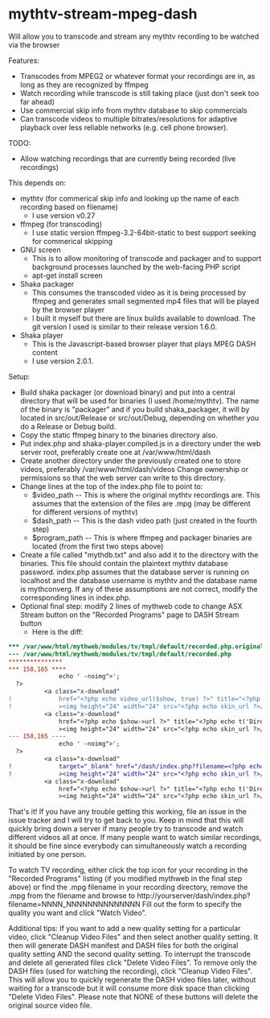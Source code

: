 # mythtv-stream-mpeg-dash
Will allow you to transcode and stream any mythtv recording to be watched via the browser

Features:
* Transcodes from MPEG2 or whatever format your recordings are in, as long as they are recognized by ffmpeg
* Watch recording while transcode is still taking place (just don't seek too far ahead)
* Use commercial skip info from mythtv database to skip commercials
* Can transcode videos to multiple bitrates/resolutions for adaptive playback over less reliable networks (e.g. cell phone browser).

TODO:
* Allow watching recordings that are currently being recorded (live recordings)

This depends on:
* mythtv (for commerical skip info and looking up the name of each recording based on filename)
  * I use version v0.27
* ffmpeg (for transcoding)
  * I use static version ffmpeg-3.2-64bit-static to best support seeking for commerical skipping
* GNU screen
  * This is to allow monitoring of transcode and packager and to support background processes launched by the web-facing PHP script
  * apt-get install screen
* Shaka packager
  * This consumes the transcoded video as it is being processed by ffmpeg and generates small segmented mp4 files that will be played by the browser player
  * I built it myself but there are linux builds available to download.  The git version I used is similar to their release version 1.6.0.  
* Shaka player
  * This is the Javascript-based browser player that plays MPEG DASH content
  * I use version 2.0.1.

Setup:
* Build shaka packager (or download binary) and put into a central directory that will be used for binaries (I used /home/mythtv).  The name of the binary is "packager" and if you build shaka_packager, it will by located in src/out/Release or src/out/Debug, depending on whether you do a Release or Debug build.
* Copy the static ffmpeg binary to the binaries directory also.
* Put index.php and shaka-player.compiled.js in a directory under the web server root, preferably create one at /var/www/html/dash
* Create another directory under the previously created one to store videos, preferably /var/www/html/dash/videos  Change ownership or permissions so that the web server can write to this directory.
* Change lines at the top of the index.php file to point to:
  * $video_path -- This is where the original mythtv recordings are.  This assumes that the extension of the files are .mpg (may be different for different versions of mythtv)
  * $dash_path -- This is the dash video path (just created in the fourth step)
  * $program_path -- This is where ffmpeg and packager binaries are located (from the first two steps above)
* Create a file called "mythdb.txt" and also add it to the directory with the binaries.  This file should contain the plaintext mythtv database password.  index.php assumes that the database server is running on localhost and the database username is mythtv and the database name is mythconverg.  If any of these assumptions are not correct, modify the corresponding lines in index.php.
* Optional final step: modify 2 lines of mythweb code to change ASX Stream button on the "Recorded Programs" page to DASH Stream button
  * Here is the diff:

```diff
*** /var/www/html/mythweb/modules/tv/tmpl/default/recorded.php.original
--- /var/www/html/mythweb/modules/tv/tmpl/default/recorded.php
***************
*** 158,165 ****
              echo ' -noimg">';
  ?>
          <a class="x-download"
!             href="<?php echo video_url($show, true) ?>" title="<?php echo t('ASX Stream'); ?>"
!             ><img height="24" width="24" src="<?php echo skin_url ?>/img/play_sm.png" alt="<?php echo t('ASX Stream'); ?>"></a>
          <a class="x-download"
              href="<?php echo $show->url ?>" title="<?php echo t('Direct Download'); ?>"
              ><img height="24" width="24" src="<?php echo skin_url ?>/img/video_sm.png" alt="<?php echo t('Direct Download'); ?>"></a>
--- 158,165 ----
              echo ' -noimg">';
  ?>
          <a class="x-download"
!             target="_blank" href="/dash/index.php?filename=<?php echo $show->chanid."_".gmdate('YmdHis', $show->recstartts) ?>" title="<?php echo 'DASH Stream'; ?>"
!             ><img height="24" width="24" src="<?php echo skin_url ?>/img/play_sm.png" alt="<?php echo 'DASH Stream'; ?>"></a>
          <a class="x-download"
              href="<?php echo $show->url ?>" title="<?php echo t('Direct Download'); ?>"
              ><img height="24" width="24" src="<?php echo skin_url ?>/img/video_sm.png" alt="<?php echo t('Direct Download'); ?>"></a>
```


That's it!  If you have any trouble getting this working, file an issue in the issue tracker and I will try to get back to you.  Keep in mind that this will quickly bring down a server if many people try to transcode and watch different videos all at once.  If many people want to watch similar recordings, it should be fine since everybody can simultaneously watch a recording initiated by one person.

To watch TV recording, either click the top icon for your recording in the "Recorded Programs" listing (if you modified mythweb in the final step above) or find the .mpg filename in your recording directory, remove the .mpg from the filename and browse to http://yourserver/dash/index.php?filename=NNNN_NNNNNNNNNNNNNN  Fill out the form to specify the quality you want and click "Watch Video".  

Additional tips: If you want to add a new quality setting for a particular video, click "Cleanup Video Files" and then select another quality setting.  It then will generate DASH manifest and DASH files for both the original quality setting AND the second quality setting.  To interrupt the transcode and delete all generated files click "Delete Video Files".  To remove only the DASH files (used for watching the recording), click "Cleanup Video Files".  This will allow you to quickly regenerate the DASH video files later, without waiting for a transcode but it will consume more disk space than clicking "Delete Video Files".  Please note that NONE of these buttons will delete the original source video file.
